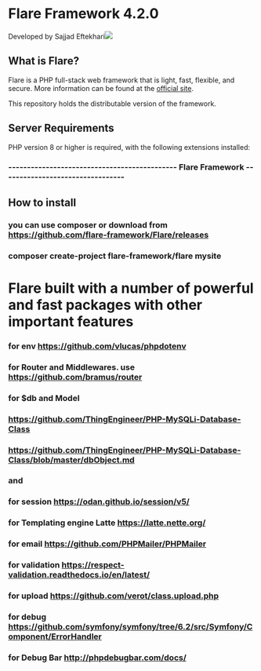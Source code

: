 # Flare Framework 4.2.0
Developed by Sajjad Eftekhari![](https://manbaenab.ir/uploads/Flare.png)
## What is Flare?

Flare is a PHP full-stack web framework that is light, fast, flexible, and secure. 
More information can be found at the [official site](https://manbaenab.ir/Flare).

This repository holds the distributable version of the framework.
## Server Requirements
PHP version 8 or higher is required, with the following extensions installed:

### --------------------------------------------- Flare Framework ---------------------------------
## How to install
### you can use composer or download from https://github.com/flare-framework/Flare/releases
### composer create-project flare-framework/flare mysite
# Flare built with a number of powerful and fast packages with other important features 
### for env https://github.com/vlucas/phpdotenv
 ### for  Router and Middlewares. use https://github.com/bramus/router
### for $db and Model 
###  https://github.com/ThingEngineer/PHP-MySQLi-Database-Class
### https://github.com/ThingEngineer/PHP-MySQLi-Database-Class/blob/master/dbObject.md
### and  
### for session https://odan.github.io/session/v5/
### for Templating engine Latte https://latte.nette.org/
### for email https://github.com/PHPMailer/PHPMailer
### for validation  https://respect-validation.readthedocs.io/en/latest/
### for upload https://github.com/verot/class.upload.php
### for debug https://github.com/symfony/symfony/tree/6.2/src/Symfony/Component/ErrorHandler
### for Debug Bar http://phpdebugbar.com/docs/


